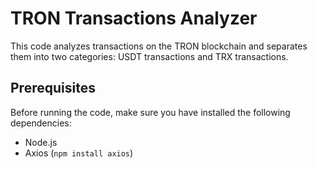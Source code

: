 
# TRON Transactions Analyzer

This code analyzes transactions on the TRON blockchain and separates them into two categories: USDT transactions and TRX transactions.

## Prerequisites

Before running the code, make sure you have installed the following dependencies:

- Node.js
- Axios (`npm install axios`)

